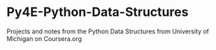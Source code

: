 # Py4E-Python-Data-Structures
Projects and notes from the Python Data Structures from University of Michigan on Coursera.org
